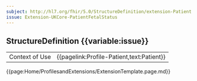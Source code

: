 ```yaml
---
subject: http://hl7.org/fhir/5.0/StructureDefinition/extension-Patient.fetalStatus
issue: Extension-UKCore-PatientFetalStatus
---
```

## StructureDefinition {{variable:issue}}

<div class="NewAddedItem">
<table id="addToTranspose">
<tr><td>Context of Use</td>
<td>{{pagelink:Profile-Patient,text:Patient}}</td>
</tr>
</div>
</table>


{{page:Home/ProfilesandExtensions/ExtensionTemplate.page.md}}